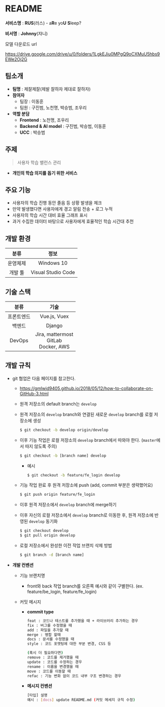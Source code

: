 # README

**서비스명** : **RUS**(러스) - a**R**e yo**U** **S**leep?

**비서명** : **Johnny**(쟈니)



모델 다운로드 url

https://drive.google.com/drive/u/0/folders/1LgkEJiu0MPgQ9oCXMuU5hbs9EWe2Oj2G



## 팀소개

- **팀명** : 제잘제잘(제발 잘하자 제대로 잘하자)
- **참여자**
  - 팀장 : 이동훈
  - 팀원 : 구진범, 노천명, 박승범, 조우리
- **역할 분담**
  - **Frontend** : 노천명, 조우리
  - **Backend & AI model** : 구진범, 박승범, 이동훈
  - **UCC** : 박승범



## 주제

> 사용자 학습 밸런스 관리

- **개인의 학습 의지를 돕기 위한 서비스**



## 주요 기능

- 사용자의 학습 진행 동안 졸음 등 상황 발생을 체크
- 만약 발생했다면 사용자에게 경고 알림 전송 + 로그 누적
- 사용자의 학습 시간 대비 효율 그래프 표시
- 과거 수집한 데이터 바탕으로 사용자에게 효율적인 학습 시간대 추천



## 개발 환경

|   분류   |        정보        |
| :------: | :----------------: |
| 운영체제 |     Windows 10     |
| 개발 툴  | Visual Studio Code |



## 기술 스택

|    분류    |                       기술                        |
| :--------: | :-----------------------------------------------: |
| 프론트엔드 |                   Vue.js, Vuex                    |
|   백엔드   |                      Django                       |
|   DevOps   | Jira, mattermost <br /> GitLab <br /> Docker, AWS |



## 개발 규칙

- git 협업은 다음 페이지를 참고한다.

  - https://gmlwjd9405.github.io/2018/05/12/how-to-collaborate-on-GitHub-3.html

  - 원격 저장소의 default branch는 `develop`

  - 원격 저장소의 `develop` branch와 연결된 새로운 `develop` branch를 로컬 저장소에 생성

    ```bash
    $ git checkout -b develop origin/develop
    ```

  - 이후 기능 작업은 로컬 저장소의 `develop` branch에서 따와야 한다. (`master`에서 따지 않도록 주의)

    ```bash
    $ git checkout -b [branch name] develop
    ```

    - 예시

      ```bash
      $ git checkout -b feature/fe_login develop
      ```

  - 기능 작업 완료 후 원격 저장소에 push (add, commit 부분은 생략했어요)

    ```bash
    $ git push origin feature/fe_login
    ```

  - 이후 원격 저장소에서 `develop` branch에 merge하기

  - 이후 자신의 로컬 저장소에서 `develop` branch로 이동한 후, 원격 저장소에 반영된 `develop` 동기화

    ```bash
    $ git checkout develop
    $ git pull origin develop
    ```

  - 로컬 저장소에서 완성한 이전 작업 브랜치 삭제 방법

    ```bash
    $ git branch -d [branch name]
    ```



- **개발 컨벤션**

  - 기능 브랜치명

    - front와 back 작업 branch를 오른쪽 예시와 같이 구별한다. (ex. feature/be_login, feature/fe_login)

  - 커밋 메시지

    - **commit type**

      ```bash
      feat : 코드나 테스트를 추가했을 때 + 라이브러리 추가하는 경우 
      fix : 버그를 수정했을 때
      add : 파일을 추가할 때
      merge : 병합 할때
      docs : 문서를 수정했을 때
      style : 코드 포맷팅에 대한 부분 변경, CSS 등
      
      (혹시 더 필요하다면)
      remove : 코드를 제거했을 때
      update : 코드를 수정하는 경우
      rename : 이름을 변경했을 때
      move : 코드를 이동할 때
      refac : 기능 변화 없이 코드 내부 구조 변경하는 경우
      ```

    - **메시지 컨벤션**

      ```bash
      [타입] 설명
      예시 : [docs] update README.md (커밋 메세지 규칙 수정)
      ```

      